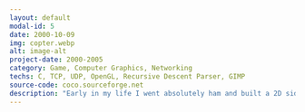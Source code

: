 ```yaml
---
layout: default
modal-id: 5
date: 2000-10-09
img: copter.webp
alt: image-alt
project-date: 2000-2005
category: Game, Computer Graphics, Networking
techs: C, TCP, UDP, OpenGL, Recursive Descent Parser, GIMP
source-code: coco.sourceforge.net
description: "Early in my life I went absolutely ham and built a 2D side-scrolling, multi-player video game for Linux: Copter Commander. It used OpenGL 1.5 and texture mapping for rotating sprites, had both co-op and competitive play, and an embedded level design language and a sort of custom Object Oriented language that facilitated information hiding to clients. Copter Commander was based on the classic games Rescue Raiders and Armor Alley."
---
```

